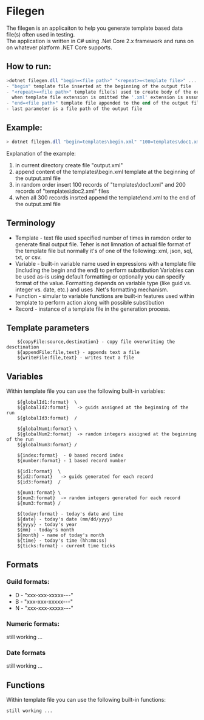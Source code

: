 # Filegen
The filegen is an applicaiton to help you generate template based data file(s) often used in testing.  
The application is written in C# using .Net Core 2.x framework and runs on on whatever platform .NET Core supports.

## How to run:
```powershell
>dotnet filegen.dll "begin=<file path>" "<repeat>=<template file>" .... "end=<file path>" "output.xml" 
- "begin" template file inserted at the beginning of the output file
- "<repeat>=<file path>" template file(s) used to create body of the output file 
  when template file extension is omitted the '.xml' extension is assumed
- "end=<file path>" template file appended to the end of the output file
- last parameter is a file path of the output file
```

## Example:
```powershell
> dotnet filegen.dll "begin=templates\begin.xml" "100=templates\doc1.xml" "200=templates\doc2.xml" "end=templates\end.xml" "output.xml" 
```
Explanation of the example:
1. in current directory create file "output.xml"
2. append content of the templates\begin.xml template at the beginning of the output.xml file
3. in random order insert 100 records of "templates\doc1.xml" and 200 records of "templates\doc2.xml" files
4. when all 300 records insrted append the template\end.xml to the end of the output.xml file

## Terminology
* Template - text file used specified number of times in ramdon order to generate final output file. Teher is not limnation of actual file format of the template file but normally it's of one of the following: xml, json, sql, txt, or csv.
* Variable - built-in variable name used in expressions with a template file (including the begin and the end) to perform substibution
 Variables can be used as-is using default formatting or optionally you can specify format of the value.
 Formatting depends on variable type (like guid vs. integer vs. date, etc.) and uses .Net's formatting mechanism.
* Function - simular to variable functions are built-in features used within template to perform action along with possible substibution
* Record - instance of a template file in the generation process.

## Template parameters
```
	${copyFile:source,destination} - copy file overwriting the desctination
	${appendFile:file,text} - appends text a file
	${writeFile:file,text} - writes text a file
```

## Variables
Within template file you can use the following built-in variables:
```
	${globalId1:format}  \
	${globalId2:format}   -> guids assigned at the beginning of the run
	${globalId3:format}  /

	${globalNum1:format} \
	${globalNum2:format}  -> random integers assigned at the beginning of the run
	${globalNum3:format} /

	${index:format}  - 0 based record index
	${number:format} - 1 based record number

	${id1:format}  \
	${id2:format}   -> guids generated for each record
	${id3:format}  /

	${num1:format} \
	${num2:format}  -> random integers generated for each record
	${num3:format} /
	
    ${today:format} - today's date and time
	${date} - today's date (mm/dd/yyyy)
	${yyyy} - today's year
	${mm} - today's month
	${month} - name of today's month
	${time} - today's time (hh:mm:ss)
	${ticks:format} - current time ticks
```
## Formats
### Guild formats:
* D - "xxx-xxx-xxxxx---"
* B - "xxx-xxx-xxxxx---"
* N - "xxx-xxx-xxxxx---"
### Numeric formats:
 still working ...
### Date formats
still working ...

## Functions
Within template file you can use the following built-in functions:
```
still working ...
```
